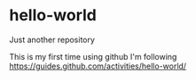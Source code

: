# hello-world
Just another repository

This is my first time using github
I'm following https://guides.github.com/activities/hello-world/
